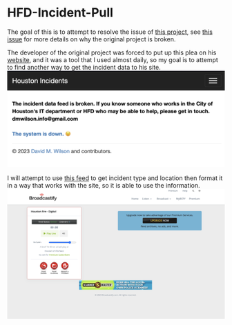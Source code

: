 # HFD-Incident-Pull
The goal of this is to attempt to resolve the issue of [this project](https://github.com/d-m-wilson/HoustonIncidents), see [this issue](https://github.com/d-m-wilson/HoustonIncidents/issues/1) for more details on why the original project is broken.

The developer of the original project was forced to put up this plea on his [website](https://dmwilson.info/), and it was a tool that I used almost daily, so my goal is to attempt to find another way to get the incident data to his site.
![](https://github.com/HyperData3434/HFD-Incident-Pull/blob/main/Stuff%20for%20README/site.png)

I will attempt to use [this feed](https://www.broadcastify.com/webPlayer/28416) to get incident type and location then format it in a way that works with the site, so it is able to use the information.
![](https://github.com/HyperData3434/HFD-Incident-Pull/blob/main/Stuff%20for%20README/feed.png)
